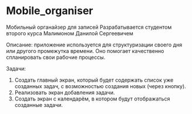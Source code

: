 # Mobile_organiser
Мобильный органайзер для записей
Разрабатывается студентом второго курса Малимоном Данилой Сергеевичем

Описание: приложение используется для структуризации своего дня или другого промежутка времени. Оно помогает качественно спланировать свои рабочие процессы.

Задачи:

1. Создать главный экран, который будет содержать список уже созданных задач, с возможностью создания новых (через кнопку).
2. Реализовать экран добавления задачи.
3. Создать экран с календарём, в котором будут отображаться созданные задачи.
